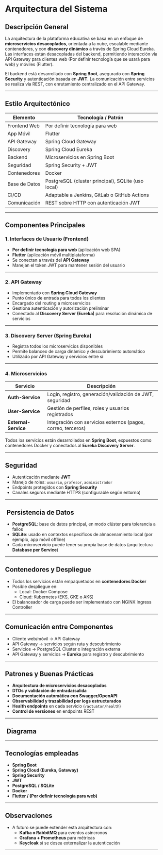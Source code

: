 # Arquitectura del Sistema

## Descripción General

La arquitectura de la plataforma educativa se basa en un enfoque de **microservicios desacoplados**, orientada a la
nube, escalable mediante contenedores, y con **discovery dinámico** a través de Spring Cloud Eureka. Las interfaces
están desacopladas del backend, permitiendo interacción vía API Gateway para clientes web (Por definir tecnología que se
usará para web) y móviles (Flutter).

El backend está desarrollado con **Spring Boot**, asegurado con **Spring Security** y autenticación basada en **JWT**.
La comunicación entre servicios se realiza vía REST, con enrutamiento centralizado en el API Gateway.

---

## Estilo Arquitectónico

| Elemento      | Tecnología / Patrón                                |
|---------------|----------------------------------------------------|
| Frontend Web  | Por definir tecnología para web                    |
| App Móvil     | Flutter                                            |
| API Gateway   | Spring Cloud Gateway                               |
| Discovery     | Spring Cloud Eureka                                |
| Backend       | Microservicios en Spring Boot                      |
| Seguridad     | Spring Security + JWT                              |
| Contenedores  | Docker                                             |
| Base de Datos | PostgreSQL (cluster principal), SQLite (uso local) |
| CI/CD         | Adaptable a Jenkins, GitLab o GitHub Actions       |
| Comunicación  | REST sobre HTTP con autenticación JWT              |

---

## Componentes Principales

### 1. **Interfaces de Usuario (Frontend)**

- **Por definir tecnología para web** (aplicación web SPA)
- **Flutter** (aplicación móvil multiplataforma)
- Se conectan a través del **API Gateway**
- Manejan el token JWT para mantener sesión del usuario

---

### 2. **API Gateway**

- Implementado con **Spring Cloud Gateway**
- Punto único de entrada para todos los clientes
- Encargado del routing a microservicios
- Gestiona autenticación y autorización preliminar
- Conectado al **Discovery Server (Eureka)** para resolución dinámica de servicios

---

### 3. **Discovery Server (Spring Eureka)**

- Registra todos los microservicios disponibles
- Permite balanceo de carga dinámico y descubrimiento automático
- Utilizado por API Gateway y servicios entre sí

---

### 4. **Microservicios**

| Servicio             | Descripción                                                  |
|----------------------|--------------------------------------------------------------|
| **Auth-Service**     | Login, registro, generación/validación de JWT, seguridad     |
| **User-Service**     | Gestión de perfiles, roles y usuarios registrados            |
| **External-Service** | Integración con servicios externos (pagos, correo, terceros) |

Todos los servicios están desarrollados en **Spring Boot**, expuestos como contenedores Docker y conectados al **Eureka
Discovery Server**.

---

## Seguridad

- Autenticación mediante **JWT**
- Manejo de roles: `usuario`, `profesor`, `administrador`
- Endpoints protegidos con **Spring Security**
- Canales seguros mediante HTTPS (configurable según entorno)

---

## ️ Persistencia de Datos

- **PostgreSQL**: base de datos principal, en modo clúster para tolerancia a fallos
- **SQLite**: usado en contextos específicos de almacenamiento local (por ejemplo, app móvil offline)
- Cada microservicio puede tener su propia base de datos (arquitectura **Database per Service**)

---

## Contenedores y Despliegue

- Todos los servicios están empaquetados en **contenedores Docker**
- Posible despliegue en:
    - Local: Docker Compose
    - Cloud: Kubernetes (EKS, GKE o AKS)
- El balanceador de carga puede ser implementado con NGINX Ingress Controller

---

## Comunicación entre Componentes

- Cliente web/móvil → API Gateway
- API Gateway → servicios según ruta y descubrimiento
- Servicios → PostgreSQL Cluster o integración externa
- API Gateway y servicios → **Eureka** para registro y descubrimiento

---

## Patrones y Buenas Prácticas

- **Arquitectura de microservicios desacoplados**
- **DTOs y validación de entrada/salida**
- **Documentación automática con Swagger/OpenAPI**
- **Observabilidad y trazabilidad por logs estructurados**
- **Health endpoints** en cada servicio (`/actuator/health`)
- **Control de versiones** en endpoints REST

---

## ️ Diagrama

---

## Tecnologías empleadas

- **Spring Boot**
- **Spring Cloud (Eureka, Gateway)**
- **Spring Security**
- **JWT**
- **PostgreSQL / SQLite**
- **Docker**
- **Flutter / (Por definir tecnología para web)**

---

## Observaciones

- A futuro se puede extender esta arquitectura con:
    - **Kafka o RabbitMQ** para eventos asíncronos
    - **Grafana + Prometheus** para métricas
    - **Keycloak** si se desea externalizar la autenticación

---



